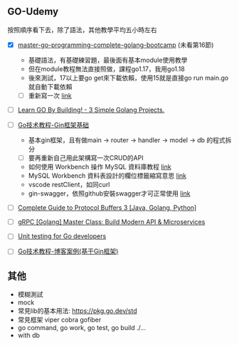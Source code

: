 ## GO-Udemy
按照順序看下去，除了語法，其他教學平均五小時左右
* [x] [master-go-programming-complete-golang-bootcamp](https://www.udemy.com/course/master-go-programming-complete-golang-bootcamp/) (未看第16節)
    * 基礎語法，有基礎練習題，最後面有基本module使用教學
    * 但在module教程無法直接照做，課程go1.17，我用go1.18
    * 後來測試，17以上要go get來下載依賴，使用15就是直接go run main.go就自動下載依賴
    * [ ] 重新寫一次 [link](https://www.udemy.com/course/master-go-programming-complete-golang-bootcamp/learn/lecture/16697594#content)
*  [ ] [Learn GO By Building! - 3 Simple Golang Projects.](https://www.udemy.com/course/build-3-simple-golang-projects/)
*  [ ] [Go技术教程-Gin框架基础](https://www.udemy.com/course/golang-gin/)
    * 基本gin框架，且有做main -> router -> handler -> model -> db 的程式拆分
    * [ ] 要再重新自己用此架構寫一次CRUD的API
    * 如何使用 Workbench 操作 MySQL 資料庫教程 [link](https://iter01.com/641574.html)
    * MySQL Workbench 資料表設計的欄位標籤縮寫意思 [link](https://matthung0807.blogspot.com/2018/07/mysql-workbench.html)
    * vscode restClient，如同curl
    * gin-swagger，依照github安裝swagger才可正常使用 [link](https://github.com/swaggo/gin-swagger)
*  [ ] [Complete Guide to Protocol Buffers 3 [Java, Golang, Python]](https://www.udemy.com/course/protocol-buffers/)
*  [ ] [gRPC [Golang] Master Class: Build Modern API & Microservices](https://www.udemy.com/course/grpc-golang/)
*  [ ] [Unit testing for Go developers](https://www.udemy.com/course/unit-testing-go-developers/)
*  [ ] [Go技术教程-博客案例(基于Gin框架)](https://www.udemy.com/course/go-gin-blog/)


## 其他
* 模糊測試
* mock
* 常見lib的基本用法: https://pkg.go.dev/std
* 常見框架 viper cobra gofiber
* go command, go work, go test, go build ./...
* with db
